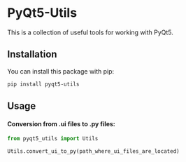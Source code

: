 # PyQt5-Utils

This is a collection of useful tools for working with PyQt5.

## Installation

You can install this package with pip:

```bash
pip install pyqt5-utils
```

## Usage

#### Conversion from .ui files to .py files:

```python
from pyqt5_utils import Utils

Utils.convert_ui_to_py(path_where_ui_files_are_located)
```
